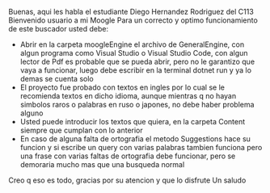 Buenas, aqui les habla el estudiante Diego Hernandez Rodriguez del C113
Bienvenido usuario a mi Moogle
Para un correcto y optimo funcionamiento de este buscador usted debe:
- Abrir en la carpeta moogleEngine el archivo de GeneralEngine, con algun programa como Visual Studio o Visual Studio Code,
con algun lector de Pdf es probable que se pueda abrir, pero no le garantizo que vaya a funcionar, luego debe escribir en la terminal
dotnet run y ya lo demas se cuenta solo
- El proyecto fue probado con textos en ingles por lo cual se le recomienda textos en dicho idioma, aunque mientras q no hayan simbolos
raros o palabras en ruso o japones, no debe haber problema alguno
- Usted puede introducir los textos que quiera, en la carpeta Content siempre que cumplan con lo anterior
- En caso de alguna falta de ortografia el metodo Suggestions hace su funcion y si escribe un query con varias palabras tambien funciona
pero una frase con varias faltas de ortografia debe funcionar, pero se demoraria mucho mas que una busqueda normal 

Creo q eso es todo, gracias por su atencion y que lo disfrute
Un saludo